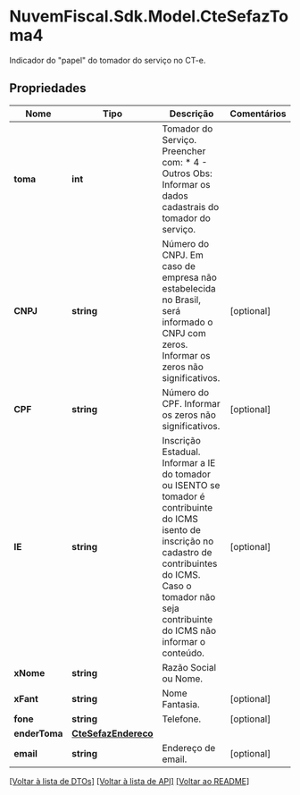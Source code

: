 # NuvemFiscal.Sdk.Model.CteSefazToma4
Indicador do \"papel\" do tomador do serviço no CT-e.

## Propriedades

Nome | Tipo | Descrição | Comentários
------------ | ------------- | ------------- | -------------
**toma** | **int** | Tomador do Serviço.  Preencher com:  * 4 - Outros  Obs: Informar os dados cadastrais do tomador do serviço. | 
**CNPJ** | **string** | Número do CNPJ.  Em caso de empresa não estabelecida no Brasil, será informado o CNPJ com zeros.  Informar os zeros não significativos. | [optional] 
**CPF** | **string** | Número do CPF.  Informar os zeros não significativos. | [optional] 
**IE** | **string** | Inscrição Estadual.  Informar a IE do tomador ou ISENTO se tomador é contribuinte do ICMS isento de inscrição no cadastro de contribuintes do ICMS. Caso o tomador não seja contribuinte do ICMS não informar o conteúdo. | [optional] 
**xNome** | **string** | Razão Social ou Nome. | 
**xFant** | **string** | Nome Fantasia. | [optional] 
**fone** | **string** | Telefone. | [optional] 
**enderToma** | [**CteSefazEndereco**](CteSefazEndereco.md) |  | 
**email** | **string** | Endereço de email. | [optional] 

[[Voltar à lista de DTOs]](../README.md#documentation-for-models) [[Voltar à lista de API]](../README.md#documentation-for-api-endpoints) [[Voltar ao README]](../README.md)

